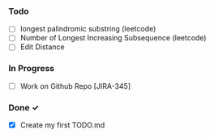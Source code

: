 ### Todo

- [ ] longest palindromic substring (leetcode)
- [ ] Number of Longest Increasing Subsequence (leetcode)
- [ ] Edit Distance

### In Progress

- [ ] Work on Github Repo [JIRA-345]

### Done ✓

- [x] Create my first TODO.md  